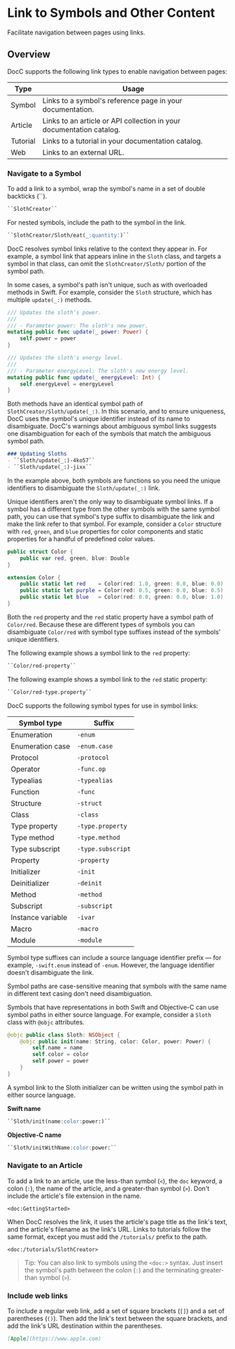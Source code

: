 # Link to Symbols and Other Content

Facilitate navigation between pages using links.

## Overview

DocC supports the following link types to enable navigation between pages:

| Type | Usage |
| --- | --- |
| Symbol | Links to a symbol's reference page in your documentation. |
| Article | Links to an article or API collection in your documentation catalog. |
| Tutorial | Links to a tutorial in your documentation catalog. |
| Web | Links to an external URL. |

### Navigate to a Symbol

To add a link to a symbol, wrap the symbol's name in a set of double backticks 
(\`\`).

```markdown
``SlothCreator``
```

For nested symbols, include the path to the symbol in the link.

```markdown
``SlothCreator/Sloth/eat(_:quantity:)``
```

DocC resolves symbol links relative to the context they appear in. For example, 
a symbol link that appears inline in the `Sloth` class, and targets a 
symbol in that class, can omit the `SlothCreator/Sloth/` portion of the symbol 
path.

In some cases, a symbol's path isn't unique, such as with overloaded methods in 
Swift. For example, consider the `Sloth` structure, which has multiple 
`update(_:)` methods.

```swift
/// Updates the sloth's power.
///
/// - Parameter power: The sloth's new power.
mutating public func update(_ power: Power) {
    self.power = power
}

/// Updates the sloth's energy level.
///
/// - Parameter energyLevel: The sloth's new energy level.
mutating public func update(_ energyLevel: Int) {
    self.energyLevel = energyLevel
}
```

Both methods have an identical symbol path of `SlothCreator/Sloth/update(_:)`. 
In this scenario, and to ensure uniqueness, DocC uses the symbol's unique 
identifier instead of its name to disambiguate. DocC's warnings about ambiguous
symbol links suggests one disambiguation for each of the symbols that match the
ambiguous symbol path.

```markdown
### Updating Sloths
- ``Sloth/update(_:)-4ko57``
- ``Sloth/update(_:)-jixx``
```

In the example above, both symbols are functions so you need the unique 
identifiers to disambiguate the `Sloth/update(_:)` link. 

Unique identifiers aren't the only way to disambiguate symbol links. If a symbol
has a different type from the other symbols with the same symbol path, you can 
use that symbol's type suffix to disambiguate the link and make the link refer 
to that symbol. For example, consider a `Color` structure with `red`, `green`, 
and `blue` properties for color components and static properties for a handful 
of predefined color values.

```swift
public struct Color {
    public var red, green, blue: Double
}

extension Color {
    public static let red    = Color(red: 1.0, green: 0.0, blue: 0.0)
    public static let purple = Color(red: 0.5, green: 0.0, blue: 0.5)
    public static let blue   = Color(red: 0.0, green: 0.0, blue: 1.0)
}
```

Both the `red` property and the `red` static property have a symbol path of 
`Color/red`. Because these are different types of symbols you can disambiguate 
`Color/red` with symbol type suffixes instead of the symbols' unique identifiers.

The following example shows a symbol link to the `red` property:

```markdown
``Color/red-property``
```

The following example shows a symbol link to the `red` static property:

```markdown
``Color/red-type.property``
```

DocC supports the following symbol types for use in symbol links:

| Symbol type       | Suffix            |
|-------------------|-------------------|
| Enumeration       | `-enum`           |
| Enumeration case  | `-enum.case`      |
| Protocol          | `-protocol`       |
| Operator          | `-func.op`        |
| Typealias         | `-typealias`      |
| Function          | `-func`           |
| Structure         | `-struct`         |
| Class             | `-class`          |
| Type property     | `-type.property`  |
| Type method       | `-type.method`    |
| Type subscript    | `-type.subscript` |
| Property          | `-property`       |
| Initializer       | `-init`           |
| Deinitializer     | `-deinit`         |
| Method            | `-method`         |
| Subscript         | `-subscript`      |
| Instance variable | `-ivar`           |
| Macro             | `-macro`          |
| Module            | `-module`         |

Symbol type suffixes can include a source language identifier prefix — for 
example,  `-swift.enum` instead of `-enum`. However, the language 
identifier doesn't disambiguate the link.

Symbol paths are case-sensitive meaning that symbols with the same name in
different text casing don't need disambiguation. 

Symbols that have representations in both Swift and Objective-C can use
symbol paths in either source language. For example, consider a `Sloth` 
class with `@objc` attributes.

```swift
@objc public class Sloth: NSObject {
    @objc public init(name: String, color: Color, power: Power) {
        self.name = name
        self.color = color
        self.power = power
    }
}
```

A symbol link to the Sloth initializer can be written using the symbol 
path in either source language.

**Swift name**

```markdown
``Sloth/init(name:color:power:)``
```

**Objective-C name**

```markdown
``Sloth/initWithName:color:power:``
```

### Navigate to an Article

To add a link to an article, use the less-than symbol (`<`), the `doc` keyword, 
a colon (`:`), the name of the article, and a greater-than symbol 
(`>`). Don't include the article's file extension in the name. 

```
<doc:GettingStarted>
```

When DocC resolves the link, it uses the article's page title as the link's 
text, and the article's filename as the link's URL. Links to tutorials follow 
the same format, except you must add the `/tutorials/` prefix to the path. 

```
<doc:/tutorials/SlothCreator>
```

> Tip: You can also link to symbols using the `<doc:>` syntax. Just insert the 
symbol's path between the colon (`:`) and the terminating greater-than 
symbol (`>`).

### Include web links

To include a regular web link, add a set of square brackets (`[]`) and 
a set of parentheses (`()`). Then add the link's text between the square brackets, and 
add the link's URL destination within the parentheses. 

```markdown
[Apple](https://www.apple.com)
```

<!-- Copyright (c) 2023 Apple Inc and the Swift Project authors. All Rights Reserved. -->
